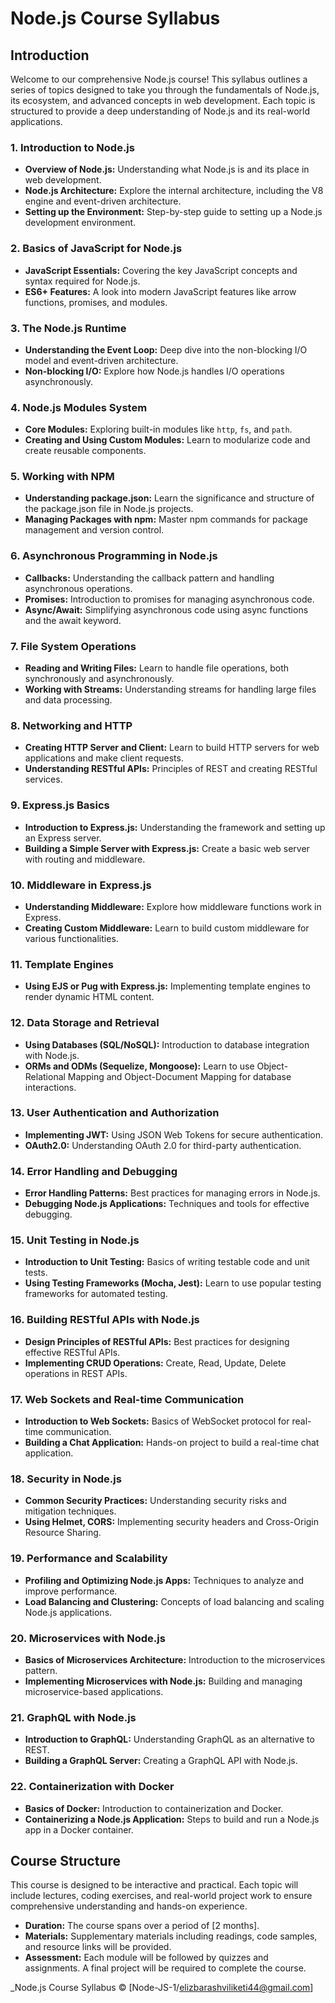 # Node.js Course Syllabus

## Introduction
Welcome to our comprehensive Node.js course! This syllabus outlines a series of topics designed to take you through the fundamentals of Node.js, its ecosystem, and advanced concepts in web development. Each topic is structured to provide a deep understanding of Node.js and its real-world applications.

### 1. Introduction to Node.js
- **Overview of Node.js:** Understanding what Node.js is and its place in web development.
- **Node.js Architecture:** Explore the internal architecture, including the V8 engine and event-driven architecture.
- **Setting up the Environment:** Step-by-step guide to setting up a Node.js development environment.

### 2. Basics of JavaScript for Node.js
- **JavaScript Essentials:** Covering the key JavaScript concepts and syntax required for Node.js.
- **ES6+ Features:** A look into modern JavaScript features like arrow functions, promises, and modules.

### 3. The Node.js Runtime
- **Understanding the Event Loop:** Deep dive into the non-blocking I/O model and event-driven architecture.
- **Non-blocking I/O:** Explore how Node.js handles I/O operations asynchronously.

### 4. Node.js Modules System
- **Core Modules:** Exploring built-in modules like `http`, `fs`, and `path`.
- **Creating and Using Custom Modules:** Learn to modularize code and create reusable components.

### 5. Working with NPM
- **Understanding package.json:** Learn the significance and structure of the package.json file in Node.js projects.
- **Managing Packages with npm:** Master npm commands for package management and version control.

### 6. Asynchronous Programming in Node.js
- **Callbacks:** Understanding the callback pattern and handling asynchronous operations.
- **Promises:** Introduction to promises for managing asynchronous code.
- **Async/Await:** Simplifying asynchronous code using async functions and the await keyword.

### 7. File System Operations
- **Reading and Writing Files:** Learn to handle file operations, both synchronously and asynchronously.
- **Working with Streams:** Understanding streams for handling large files and data processing.

### 8. Networking and HTTP
- **Creating HTTP Server and Client:** Learn to build HTTP servers for web applications and make client requests.
- **Understanding RESTful APIs:** Principles of REST and creating RESTful services.

### 9. Express.js Basics
- **Introduction to Express.js:** Understanding the framework and setting up an Express server.
- **Building a Simple Server with Express.js:** Create a basic web server with routing and middleware.

### 10. Middleware in Express.js
- **Understanding Middleware:** Explore how middleware functions work in Express.
- **Creating Custom Middleware:** Learn to build custom middleware for various functionalities.

### 11. Template Engines
- **Using EJS or Pug with Express.js:** Implementing template engines to render dynamic HTML content.

### 12. Data Storage and Retrieval
- **Using Databases (SQL/NoSQL):** Introduction to database integration with Node.js.
- **ORMs and ODMs (Sequelize, Mongoose):** Learn to use Object-Relational Mapping and Object-Document Mapping for database interactions.

### 13. User Authentication and Authorization
- **Implementing JWT:** Using JSON Web Tokens for secure authentication.
- **OAuth2.0:** Understanding OAuth 2.0 for third-party authentication.

### 14. Error Handling and Debugging
- **Error Handling Patterns:** Best practices for managing errors in Node.js.
- **Debugging Node.js Applications:** Techniques and tools for effective debugging.

### 15. Unit Testing in Node.js
- **Introduction to Unit Testing:** Basics of writing testable code and unit tests.
- **Using Testing Frameworks (Mocha, Jest):** Learn to use popular testing frameworks for automated testing.

### 16. Building RESTful APIs with Node.js
- **Design Principles of RESTful APIs:** Best practices for designing effective RESTful APIs.
- **Implementing CRUD Operations:** Create, Read, Update, Delete operations in REST APIs.

### 17. Web Sockets and Real-time Communication
- **Introduction to Web Sockets:** Basics of WebSocket protocol for real-time communication.
- **Building a Chat Application:** Hands-on project to build a real-time chat application.

### 18. Security in Node.js
- **Common Security Practices:** Understanding security risks and mitigation techniques.
- **Using Helmet, CORS:** Implementing security headers and Cross-Origin Resource Sharing.

### 19. Performance and Scalability
- **Profiling and Optimizing Node.js Apps:** Techniques to analyze and improve performance.
- **Load Balancing and Clustering:** Concepts of load balancing and scaling Node.js applications.

### 20. Microservices with Node.js
- **Basics of Microservices Architecture:** Introduction to the microservices pattern.
- **Implementing Microservices with Node.js:** Building and managing microservice-based applications.

### 21. GraphQL with Node.js
- **Introduction to GraphQL:** Understanding GraphQL as an alternative to REST.
- **Building a GraphQL Server:** Creating a GraphQL API with Node.js.

### 22. Containerization with Docker
- **Basics of Docker:** Introduction to containerization and Docker.
- **Containerizing a Node.js Application:** Steps to build and run a Node.js app in a Docker container.



## Course Structure
This course is designed to be interactive and practical. Each topic will include lectures, coding exercises, and real-world project work to ensure comprehensive understanding and hands-on experience.

- **Duration:** The course spans over a period of [2 months].
- **Materials:** Supplementary materials including readings, code samples, and resource links will be provided.
- **Assessment:** Each module will be followed by quizzes and assignments. A final project will be required to complete the course.



_Node.js Course Syllabus © [Node-JS-1/elizbarashviliketi44@gmail.com]
 